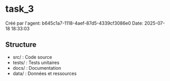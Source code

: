 # task_3

Créé par l'agent: b645c1a7-1118-4aef-87d5-4339cf3086e0
Date: 2025-07-18 18:33:03

## Structure
- src/    : Code source
- tests/  : Tests unitaires
- docs/   : Documentation
- data/   : Données et ressources
